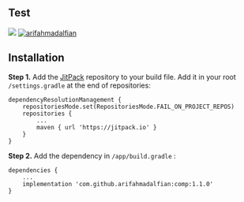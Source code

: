 ## Test

[![](https://jitpack.io/v/arifahmadalfian/Comp.svg)](https://jitpack.io/#arifahmadalfian/Comp/1.0.0)
[![arifahmadalfian](https://circleci.com/gh/arifahmadalfian/comp.svg?style=shield)](https://circleci.com/gh/arifahmadalfian/comp)
## Installation
**Step 1.** Add the [JitPack](https://jitpack.io/#arifahmadalfian/Comp/1.0.0) 
repository to your build file. Add it in your root `/settings.gradle` at the end of repositories:
```
dependencyResolutionManagement {
    repositoriesMode.set(RepositoriesMode.FAIL_ON_PROJECT_REPOS)
    repositories {
        ...
        maven { url 'https://jitpack.io' }
    }
}
```

**Step 2.** Add the dependency in `/app/build.gradle` :

```
dependencies {
    ...
    implementation 'com.github.arifahmadalfian:comp:1.1.0'
}
```